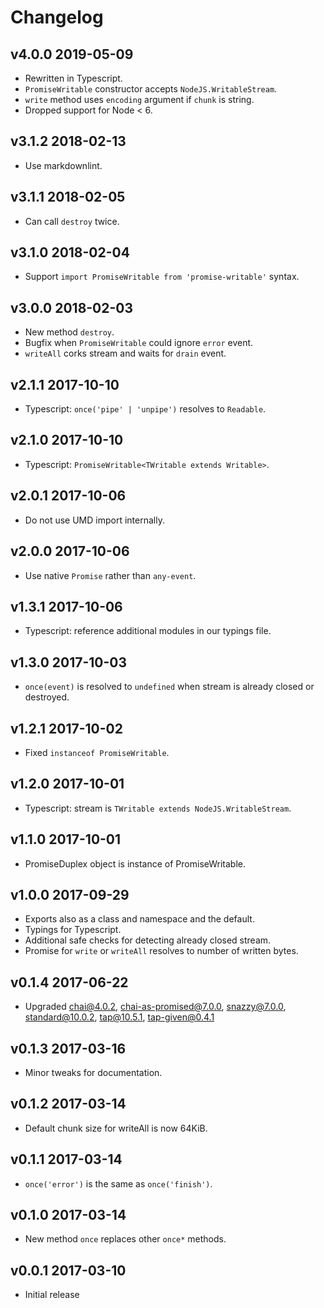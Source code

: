 # Changelog

## v4.0.0 2019-05-09

* Rewritten in Typescript.
* `PromiseWritable` constructor accepts `NodeJS.WritableStream`.
* `write` method uses `encoding` argument if `chunk` is string.
* Dropped support for Node < 6.

## v3.1.2 2018-02-13

* Use markdownlint.

## v3.1.1 2018-02-05

* Can call `destroy` twice.

## v3.1.0 2018-02-04

* Support `import PromiseWritable from 'promise-writable'` syntax.

## v3.0.0 2018-02-03

* New method `destroy`.
* Bugfix when `PromiseWritable` could ignore `error` event.
* `writeAll` corks stream and waits for `drain` event.

## v2.1.1 2017-10-10

* Typescript: `once('pipe' | 'unpipe')` resolves to `Readable`.

## v2.1.0 2017-10-10

* Typescript: `PromiseWritable<TWritable extends Writable>`.

## v2.0.1 2017-10-06

* Do not use UMD import internally.

## v2.0.0 2017-10-06

* Use native `Promise` rather than `any-event`.

## v1.3.1 2017-10-06

* Typescript: reference additional modules in our typings file.

## v1.3.0 2017-10-03

* `once(event)` is resolved to `undefined` when stream is already closed or
  destroyed.

## v1.2.1 2017-10-02

* Fixed `instanceof PromiseWritable`.

## v1.2.0 2017-10-01

* Typescript: stream is `TWritable extends NodeJS.WritableStream`.

## v1.1.0 2017-10-01

* PromiseDuplex object is instance of PromiseWritable.

## v1.0.0 2017-09-29

* Exports also as a class and namespace and the default.
* Typings for Typescript.
* Additional safe checks for detecting already closed stream.
* Promise for `write` or `writeAll` resolves to number of written bytes.

## v0.1.4 2017-06-22

* Upgraded chai@4.0.2, chai-as-promised@7.0.0, snazzy@7.0.0,
  standard@10.0.2, tap@10.5.1, tap-given@0.4.1

## v0.1.3 2017-03-16

* Minor tweaks for documentation.

## v0.1.2 2017-03-14

* Default chunk size for writeAll is now 64KiB.

## v0.1.1 2017-03-14

* `once('error')` is the same as `once('finish')`.

## v0.1.0 2017-03-14

* New method `once` replaces other `once*` methods.

## v0.0.1 2017-03-10

* Initial release
